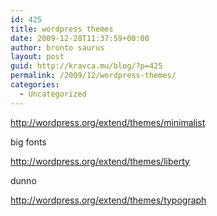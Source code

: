 ```yaml
---
id: 425
title: wordpress themes
date: 2009-12-28T11:37:59+00:00
author: bronto saurus
layout: post
guid: http://kravca.mu/blog/?p=425
permalink: /2009/12/wordpress-themes/
categories:
  - Uncategorized
---
```

<http://wordpress.org/extend/themes/minimalist>

big fonts
  
<http://wordpress.org/extend/themes/liberty>

dunno
  
<http://wordpress.org/extend/themes/typograph>
